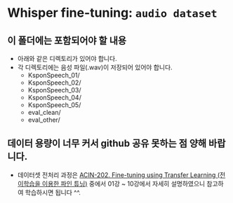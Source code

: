 # Whisper fine-tuning: `audio dataset`

## 이 폴더에는 포함되어야 할 내용
- 아래와 같은 디렉토리가 있어야 합니다. 
- 각 디렉토리에는 음성 파일(.wav)이 저장되어 있어야 합니다.
    - KsponSpeech_01/
    - KsponSpeech_02/
    - KsponSpeech_03/
    - KsponSpeech_04/
    - KsponSpeech_05/
    - eval_clean/
    - eval_other/

## 데이터 용량이 너무 커서 github 공유 못하는 점 양해 바랍니다.
- 데이터셋 전처리 과정은 [ACIN-202. Fine-tuning using Transfer Learning (전이학습을 이용한 파인 튜닝)](https://github.com/kafa46/acin_academy/tree/master/202_fine_tunning#openai-whisper-%EB%AA%A8%EB%8D%B8-%ED%8C%8C%EC%9D%B8-%ED%8A%9C%EB%8B%9D) 중에서 01강 ~ 10강에서 자세히 설명하였으니 참고하여 학습하시면 됩니다 ^^.